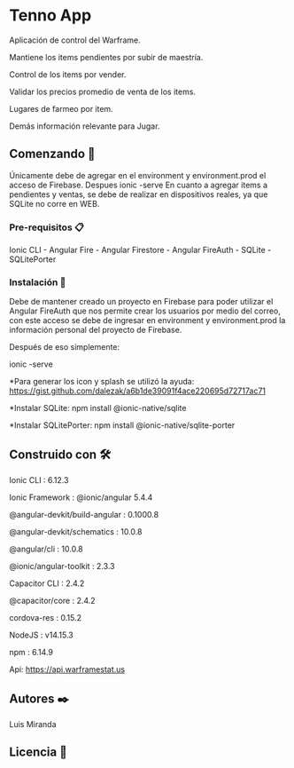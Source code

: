 # Tenno App

Aplicación de control del Warframe.

Mantiene los items pendientes por subir de maestría.

Control de los items por vender.

Validar los precios promedio de venta de los items.

Lugares de farmeo por item.

Demás información relevante para Jugar.

## Comenzando 🚀

 
Únicamente debe de agregar en el environment y environment.prod el acceso de Firebase.
Despues ionic -serve
En cuanto a agregar items a pendientes y ventas, se debe de realizar en dispositivos reales, ya que SQLite no corre en WEB.

### Pre-requisitos 📋

Ionic CLI - Angular Fire - Angular Firestore - Angular FireAuth - SQLite - SQLitePorter


### Instalación 🔧

Debe de mantener creado un proyecto en Firebase para poder utilizar el Angular FireAuth que nos permite crear los usuarios por medio del correo, con este acceso se debe de ingresar en environment y environment.prod la información personal del proyecto de Firebase.

Después de eso simplemente:

ionic -serve

*Para generar los icon y splash se utilizó la ayuda: https://gist.github.com/dalezak/a6b1de39091f4ace220695d72717ac71

*Instalar SQLite: npm install @ionic-native/sqlite

*Instalar SQLitePorter: npm install @ionic-native/sqlite-porter


## Construido con 🛠️

Ionic CLI                     : 6.12.3

Ionic Framework               : @ionic/angular 5.4.4

@angular-devkit/build-angular : 0.1000.8

@angular-devkit/schematics    : 10.0.8

@angular/cli                  : 10.0.8

@ionic/angular-toolkit        : 2.3.3

Capacitor CLI   : 2.4.2

@capacitor/core : 2.4.2

cordova-res : 0.15.2

NodeJS : v14.15.3

npm    : 6.14.9

Api: https://api.warframestat.us

## Autores ✒️

Luis Miranda

## Licencia 📄



